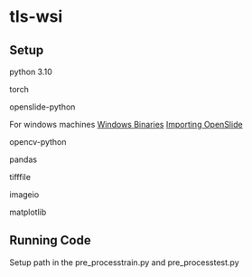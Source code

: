# tls-wsi

## Setup

python 3.10

torch

openslide-python

For windows machines
[Windows Binaries](https://openslide.org/download/#windows-binaries)
[Importing OpenSlide](https://openslide.org/api/python/#basic-usage)

opencv-python

pandas

tifffile

imageio

matplotlib

## Running Code

Setup path in the pre_processtrain.py and pre_processtest.py

